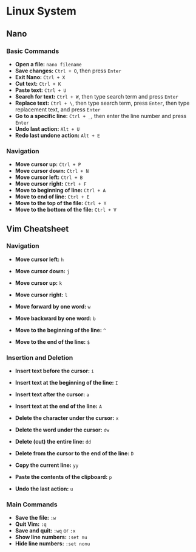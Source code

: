 # Linux System 

## Nano 

### Basic Commands

- **Open a file:** `nano filename`
- **Save changes:** `Ctrl + O`, then press `Enter`
- **Exit Nano:** `Ctrl + X`
- **Cut text:** `Ctrl + K`
- **Paste text:** `Ctrl + U`
- **Search for text:** `Ctrl + W`, then type search term and press `Enter`
- **Replace text:** `Ctrl + \`, then type search term, press `Enter`, then type replacement text, and press `Enter`
- **Go to a specific line:** `Ctrl + _`, then enter the line number and press `Enter`
- **Undo last action:** `Alt + U`
- **Redo last undone action:** `Alt + E`

### Navigation

- **Move cursor up:** `Ctrl + P`
- **Move cursor down:** `Ctrl + N`
- **Move cursor left:** `Ctrl + B`
- **Move cursor right:** `Ctrl + F`
- **Move to beginning of line:** `Ctrl + A`
- **Move to end of line:** `Ctrl + E`
- **Move to the top of the file:** `Ctrl + Y`
- **Move to the bottom of the file:** `Ctrl + V`

## Vim Cheatsheet

### Navigation

- **Move cursor left:** `h`
- **Move cursor down:** `j`
- **Move cursor up:** `k`
- **Move cursor right:** `l`

- **Move forward by one word:** `w`
- **Move backward by one word:** `b`

- **Move to the beginning of the line:** `^`
- **Move to the end of the line:** `$`

### Insertion and Deletion

- **Insert text before the cursor:** `i`
- **Insert text at the beginning of the line:** `I`
- **Insert text after the cursor:** `a`
- **Insert text at the end of the line:** `A`

- **Delete the character under the cursor:** `x`
- **Delete the word under the cursor:** `dw`
- **Delete (cut) the entire line:** `dd`
- **Delete from the cursor to the end of the line:** `D`

- **Copy the current line:** `yy`
- **Paste the contents of the clipboard:** `p`
- **Undo the last action:** `u`

### Main Commands

- **Save the file:** `:w`
- **Quit Vim:** `:q`
- **Save and quit:** `:wq` or `:x`
- **Show line numbers:** `:set nu`
- **Hide line numbers:** `:set nonu`

